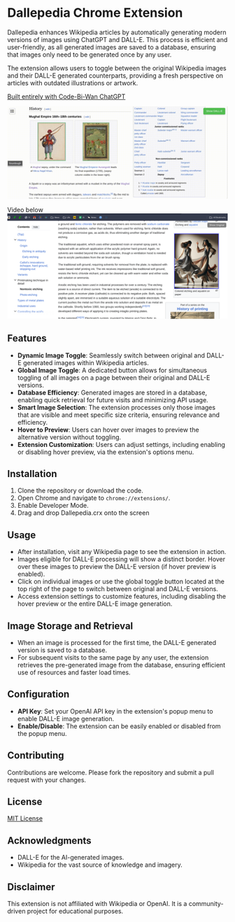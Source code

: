 # Dallepedia Chrome Extension

Dallepedia enhances Wikipedia articles by automatically generating modern versions of images using ChatGPT and DALL-E. This process is efficient and user-friendly, as all generated images are saved to a database, ensuring that images only need to be generated once by any user.

The extension allows users to toggle between the original Wikipedia images and their DALL-E generated counterparts, providing a fresh perspective on articles with outdated illustrations or artwork.


[Built entirely with Code-Bi-Wan ChatGPT](https://chat.openai.com/g/g-ZdiOhxKwp-code-bi-wan)

![example](img/dallepedia.gif)

Video below
[![Video Here](img/20240126214549.png)](https://www.youtube.com/watch?v=4m2efXbpKqQ)


## Features

- **Dynamic Image Toggle**: Seamlessly switch between original and DALL-E generated images within Wikipedia articles.
- **Global Image Toggle**: A dedicated button allows for simultaneous toggling of all images on a page between their original and DALL-E versions.
- **Database Efficiency**: Generated images are stored in a database, enabling quick retrieval for future visits and minimizing API usage.
- **Smart Image Selection**: The extension processes only those images that are visible and meet specific size criteria, ensuring relevance and efficiency.
- **Hover to Preview**: Users can hover over images to preview the alternative version without toggling.
- **Extension Customization**: Users can adjust settings, including enabling or disabling hover preview, via the extension's options menu.


## Installation

1. Clone the repository or download the code.
2. Open Chrome and navigate to `chrome://extensions/`.
3. Enable Developer Mode.
4. Drag and drop Dallepedia.crx onto the screen

## Usage

- After installation, visit any Wikipedia page to see the extension in action.
- Images eligible for DALL-E processing will show a distinct border. Hover over these images to preview the DALL-E version (if hover preview is enabled).
- Click on individual images or use the global toggle button located at the top right of the page to switch between original and DALL-E versions.
- Access extension settings to customize features, including disabling the hover preview or the entire DALL-E image generation.

## Image Storage and Retrieval

- When an image is processed for the first time, the DALL-E generated version is saved to a database.
- For subsequent visits to the same page by any user, the extension retrieves the pre-generated image from the database, ensuring efficient use of resources and faster load times.

## Configuration

- **API Key**: Set your OpenAI API key in the extension's popup menu to enable DALL-E image generation.
- **Enable/Disable**: The extension can be easily enabled or disabled from the popup menu.

## Contributing

Contributions are welcome. Please fork the repository and submit a pull request with your changes.

## License

[MIT License](LICENSE)

## Acknowledgments

- DALL-E for the AI-generated images.
- Wikipedia for the vast source of knowledge and imagery.

## Disclaimer

This extension is not affiliated with Wikipedia or OpenAI. It is a community-driven project for educational purposes.
